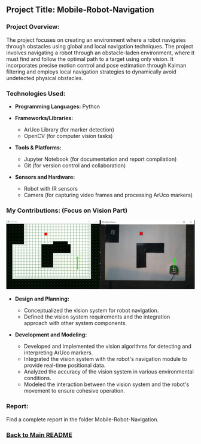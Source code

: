## Project Title: Mobile-Robot-Navigation

### Project Overview:

The project focuses on creating an environment where a robot navigates through obstacles using global and local navigation techniques. The project involves navigating a robot through an obstacle-laden environment, where it must find and follow the optimal path to a target using only vision. It incorporates precise motion control and pose estimation through Kalman filtering and employs local navigation strategies to dynamically avoid undetected physical obstacles.

### Technologies Used:
- **Programming Languages:** Python

- **Frameworks/Libraries:**
  - ArUco Library (for marker detection)
  - OpenCV (for computer vision tasks)

- **Tools & Platforms:**
  - Jupyter Notebook (for documentation and report compilation)
  - Git (for version control and collaboration)

- **Sensors and Hardware:**
  - Robot with IR sensors
  - Camera (for capturing video frames and processing ArUco markers)

### My Contributions: (Focus on Vision Part)

<div style="text-align: center;">
    <img src="../Mobile-Robot-Navigation\image\map_path_compute.jpg" alt="pathcomputation" title="Results path computation" style="width:750px;"/> 
</div>

- **Design and Planning:**
  - Conceptualized the vision system for robot navigation.
  - Defined the vision system requirements and the integration approach with other system components.

- **Development and Modeling:**
  - Developed and implemented the vision algorithms for detecting and interpreting ArUco markers.
  - Integrated the vision system with the robot's navigation module to provide real-time positional data.
  - Analyzed the accuracy of the vision system in various environmental conditions.
  - Modeled the interaction between the vision system and the robot's movement to ensure cohesive operation.

### Report:
Find a complete report in the folder Mobile-Robot-Navigation.

### [Back to Main README](../README.md)